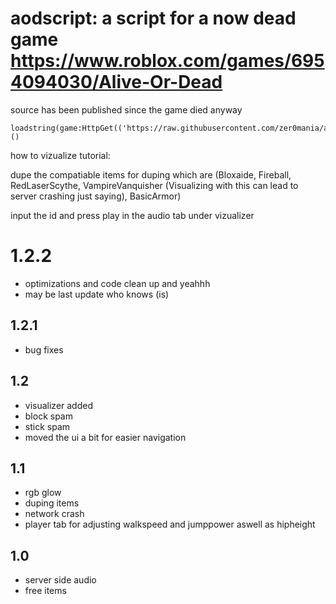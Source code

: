 # aodscript: a script for a now dead game https://www.roblox.com/games/6954094030/Alive-Or-Dead

source has been published since the game died anyway

```
loadstring(game:HttpGet(('https://raw.githubusercontent.com/zer0mania/aodscript/master/aodgui.lua'),true))()
```

how to vizualize tutorial:

dupe the compatiable items for duping which are (Bloxaide, Fireball, RedLaserScythe, VampireVanquisher (Visualizing with this can lead to server crashing just saying), BasicArmor)

input the id and press play in the audio tab under vizualizer

# 1.2.2

- optimizations and code clean up and yeahhh
- may be last update who knows (is)

## 1.2.1

- bug fixes

## 1.2 

- visualizer added
- block spam
- stick spam
- moved the ui a bit for easier navigation

## 1.1

- rgb glow
- duping items
- network crash
- player tab for adjusting walkspeed and jumppower aswell as hipheight

## 1.0
- server side audio
- free items
